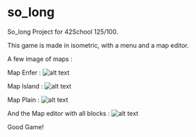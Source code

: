 # so_long
So_long Project for 42School 125/100.

This game is made in isometric, with a menu and a map editor.

A few image of maps :

Map Enfer :
![alt text](https://i.ibb.co/5svzWTF/oie-Kf-IAKf91-JWRq.png)

Map Island :
![alt text](https://i.ibb.co/MSkWGdj/oie-5-Wzd-VPK4j2q-I.png)

Map Plain :
![alt text](https://i.ibb.co/wRfXjSd/oie-quy-YMDd-JU8-YW.png)

And the Map editor with all blocks :
![alt text](https://i.ibb.co/bsQ7nmX/oie-JJ65a-XRy-Y2mz.png)

Good Game!
